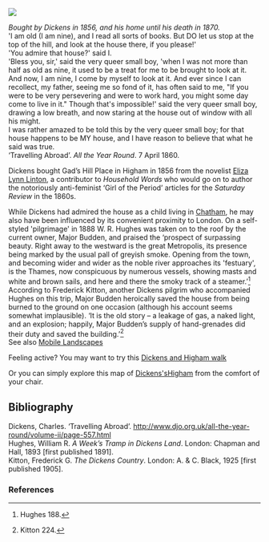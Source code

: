 <a href="https://beta.kent-maps.online"><img src="https://beta.kent-maps.online/juncture/ve-button.png"></a>
<param ve-config title="Gad's Hill, Higham" author="Ken Moffat and Carolyn Oulton" layout="vtl">

<param title="Rochester" eid="Q507517">

*Bought by Dickens in 1856, and his home until his death in 1870.*   
'I am old (I am nine), and I read all sorts of books. But DO let us stop at the top of the hill, and look at the house there, if you please!'   
'You admire that house?' said I.   
'Bless you, sir,' said the very queer small boy, 'when I was not more than half as old as nine, it used to be a treat for me to be brought to look at it. And now, I am nine, I come by myself to look at it. And ever since I can recollect, my father, seeing me so fond of it, has often said to me, "If you were to be very persevering and were to work hard, you might some day come to live in it." Though that's impossible!' said the very queer small boy, drawing a low breath, and now staring at the house out of window with all his might.   
I was rather amazed to be told this by the very queer small boy; for that house happens to be MY house, and I have reason to believe that what he said was true.   
‘Travelling Abroad’. _All the Year Round_. 7 April 1860.   
<param ve-image url="https://raw.githubusercontent.com/kent-map/images/main/dickens/Gads_ground_plan.jpg" label="Gads southview" attribution="©The British Library Board Maps CC.5.C.2. Plate 2">

Dickens bought Gad’s Hill Place in Higham in 1856 from the novelist [Eliza Lynn Linton](/19c/19c-lynn-linton-biography), a contributor to _Household Words_ who would go on to author the notoriously anti-feminist ‘Girl of the Period’ articles for the _Saturday Review_ in the 1860s. 
<param ve-image url="https://stor.artstor.org/stor/5c3cfffa-911e-44cf-ab35-28b94bf80418" label="Gads Hill" attribution="Benjamin Mortley">

While Dickens had admired the house as a child living in [Chatham](/dickens/dickens-chatham), he may also have been influenced by its convenient proximity to London. On a self-styled 'pilgrimage' in 1888 W. R. Hughes was taken on to the roof by the current owner, Major Budden, and praised the ‘prospect of surpassing beauty. Right away to the westward is the great Metropolis, its presence being marked by the usual pall of greyish smoke. Opening from the town, and becoming wider and wider as the noble river approaches its 'festuary', is the Thames, now conspicuous by numerous vessels, showing masts and white and brown sails, and here and there the smoky track of a steamer.’[^ref1] According to Frederick Kitton, another Dickens pilgrim who accompanied Hughes on this trip, Major Budden heroically saved the house from being burned to the ground on one occasion (although his account seems somewhat implausible). ‘It is the old story – a leakage of gas, a naked light, and an explosion; happily, Major Budden’s supply of hand-grenades did their duty and saved the building.’[^ref2]   
See also [Mobile Landscapes](/dickens/mobile-landscapes)   
<param ve-image url="https://upload.wikimedia.org/wikipedia/commons/6/60/Engraving_of_Dickens_at_Gad%27s_Hill%2C_Samuel_Hollyer.png" label="Dickens at Gad's Hill" attribution="Samuel Hollyer, Public domain, via Wikimedia Commons">

Feeling active? You may want to try this [Dickens and Higham walk](https://explorekent.org/activities/charles-dickens-and-higham-walk/)
<param ve-image url="https://raw.githubusercontent.com/kent-map/images/main/dickens/Gads_plan.JPG" label="Gads plan" attribution="©The British Library Board Maps CC.5.C.2. Plate 1">

Or you can simply explore this map of [Dickens'sHigham](https://www.charlesdickenspage.com/charles-dickens-higham-map.html) from the comfort of your chair.

## Bibliography
Dickens, Charles. ‘Travelling Abroad’. http://www.djo.org.uk/all-the-year-round/volume-ii/page-557.html   
Hughes, William R. _A Week’s Tramp in Dickens Land_. London: Chapman and Hall, 1893 [first published 1891].   
Kitton, Frederick G. _The Dickens Country_. London: A. & C. Black, 1925 [first published 1905].   
<param ve-image url="https://stor.artstor.org/stor/b5328bf9-b585-46a9-8a1e-fbe227fe10af" label="Cricket at Gad's Hill Place, Rochester" attribution="By permission of Heritage Images, London">

### References

[^ref1]: Hughes 188.
[^ref2]: Kitton 224.
